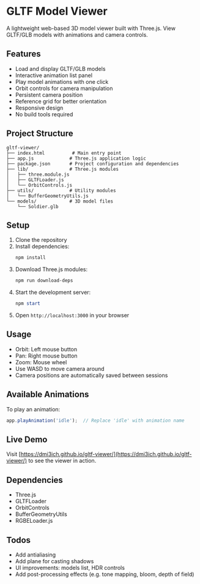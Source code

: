 # GLTF Model Viewer

A lightweight web-based 3D model viewer built with Three.js. View GLTF/GLB models with animations and camera controls.

## Features

- Load and display GLTF/GLB models
- Interactive animation list panel
- Play model animations with one click
- Orbit controls for camera manipulation
- Persistent camera position
- Reference grid for better orientation
- Responsive design
- No build tools required

## Project Structure

```
gltf-viewer/
├── index.html          # Main entry point
├── app.js             # Three.js application logic
├── package.json       # Project configuration and dependencies
├── lib/               # Three.js modules
│   ├── three.module.js
│   ├── GLTFLoader.js
│   └── OrbitControls.js
├── utils/             # Utility modules
│   └── BufferGeometryUtils.js
└── models/            # 3D model files
    └── Soldier.glb
```

## Setup

1. Clone the repository
2. Install dependencies:
   ```powershell
   npm install
   ```
3. Download Three.js modules:
   ```powershell
   npm run download-deps
   ```
4. Start the development server:
   ```powershell
   npm start
   ```
5. Open `http://localhost:3000` in your browser

## Usage

- Orbit: Left mouse button
- Pan: Right mouse button
- Zoom: Mouse wheel
- Use WASD to move camera around
- Camera positions are automatically saved between sessions

## Available Animations

To play an animation:
```javascript
app.playAnimation('idle');  // Replace 'idle' with animation name
```

## Live Demo

Visit [https://dmi3ich.github.io/gltf-viewer/](https://dmi3ich.github.io/gltf-viewer/) to see the viewer in action.

## Dependencies

- Three.js
- GLTFLoader
- OrbitControls
- BufferGeometryUtils
- RGBELoader.js

## Todos

- Add antialiasing
- Add plane for casting shadows
- UI improvements: models list, HDR controls
- Add post-processing effects (e.g. tone mapping, bloom, depth of field)

